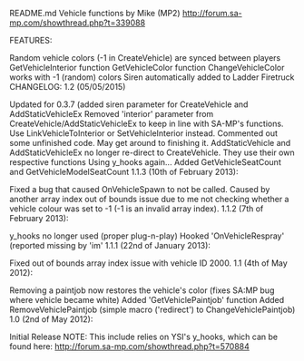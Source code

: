 README.md
Vehicle functions by Mike (MP2) http://forum.sa-mp.com/showthread.php?t=339088

FEATURES:

Random vehicle colors (-1 in CreateVehicle) are synced between players
GetVehicleInterior function
GetVehicleColor function
ChangeVehicleColor works with -1 (random) colors
Siren automatically added to Ladder Firetruck
CHANGELOG: 1.2 (05/05/2015)

Updated for 0.3.7 (added siren parameter for CreateVehicle and AddStaticVehicleEx
Removed 'interior' parameter from CreateVehicle/AddStaticVehicleEx to keep in line with SA-MP's functions. Use LinkVehicleToInterior or SetVehicleInterior instead.
Commented out some unfinished code. May get around to finishing it.
AddStaticVehicle and AddStaticVehicleEx no longer re-direct to CreateVehicle. They use their own respective functions
Using y_hooks again...
Added GetVehicleSeatCount and GetVehicleModelSeatCount
1.1.3 (10th of February 2013):

Fixed a bug that caused OnVehicleSpawn to not be called. Caused by another array index out of bounds issue due to me not checking whether a vehicle colour was set to -1 (-1 is an invalid array index).
1.1.2 (7th of February 2013):

y_hooks no longer used (proper plug-n-play)
Hooked 'OnVehicleRespray' (reported missing by 'im'
1.1.1 (22nd of January 2013):

Fixed out of bounds array index issue with vehicle ID 2000.
1.1 (4th of May 2012):

Removing a paintjob now restores the vehicle's color (fixes SA:MP bug where vehicle became white)
Added 'GetVehiclePaintjob' function
Added RemoveVehiclePaintjob (simple macro ('redirect') to ChangeVehiclePaintjob)
1.0 (2nd of May 2012):

Initial Release
NOTE: This include relies on YSI's y_hooks, which can be found here: http://forum.sa-mp.com/showthread.php?t=570884

